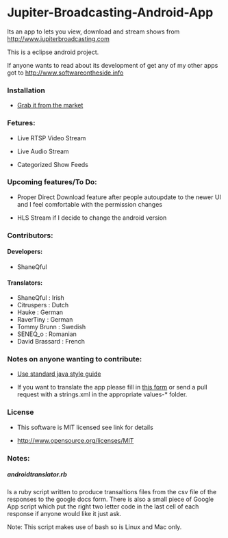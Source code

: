 Jupiter-Broadcasting-Android-App
================================

Its an app to lets you view, download and stream shows from http://www.jupiterbroadcasting.com

This is a eclipse android project. 

If anyone wants to read about its development of get any of my other apps got to http://www.softwareontheside.info

### Installation

* [Grab it from the market](https://play.google.com/store/apps/details?id=jupiter.broadcasting.live.tv&hl=en)

### Fetures:

* Live RTSP Video Stream

* Live Audio Stream

* Categorized Show Feeds

### Upcoming features/To Do:

* Proper Direct Download feature after people autoupdate to the newer UI and I feel comfortable with the permission changes

* HLS Stream if I decide to change the android version

### Contributors:

#### Developers:

* ShaneQful

#### Translators:

* ShaneQful      : Irish
* Citruspers     : Dutch
* Hauke          : German
* RaverTiny      : German
* Tommy Brunn    : Swedish
* SENEQ\_o       : Romanian
* David Brassard : French

### Notes on anyone wanting to contribute:

* [Use standard java style guide](http://www.oracle.com/technetwork/java/codeconv-138413.html)

* If you want to translate the app please fill in [this form](https://docs.google.com/forms/d/1m7tkmIxdvCA9effm-_BAH1azW-EtwZWElOx7qlecchE/viewform) or send a pull request with a strings.xml in the appropriate values-* folder.

### License

* This software is MIT licensed see link for details

* http://www.opensource.org/licenses/MIT

### Notes:

##### androidtranslator.rb
Is a ruby script written to produce transaltions files from the csv file of the responses to the google docs form. There is also a small piece of Google App script which put the right two letter code in the last cell of each response if anyone would like it just ask.

Note: This script makes use of bash so is Linux and Mac only.

